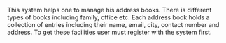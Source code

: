 This system helps one to manage his address books. There is different types of books including family, office etc. Each address book holds a collection of entries including their name, email, city, contact number and address. To get these facilities user must register with the system first.
